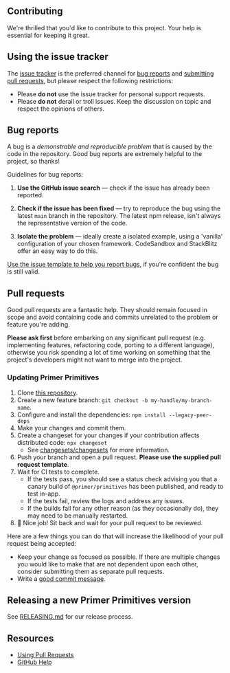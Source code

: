 ## Contributing

We're thrilled that you'd like to contribute to this project. Your help is essential for keeping it great.

## Using the issue tracker

The [issue tracker](https://github.com/primer/primitives/issues) is the preferred channel for [bug reports](#bug-reports) and [submitting pull requests](#pull-requests), but please respect the following restrictions:

- Please **do not** use the issue tracker for personal support requests.
- Please **do not** derail or troll issues. Keep the discussion on topic and respect the opinions of others.

## Bug reports

A bug is a _demonstrable and reproducible problem_ that is caused by the code in the repository. Good bug reports are extremely helpful to the project, so thanks!

Guidelines for bug reports:

1. **Use the GitHub issue search** &mdash; check if the issue has already been reported.

1. **Check if the issue has been fixed** &mdash; try to reproduce the bug using the latest `main` branch in the repository. The latest npm release, isn't always the representative version of the code.

1. **Isolate the problem** &mdash; ideally create a isolated example, using a 'vanilla' configuration of your chosen framework. CodeSandbox and StackBlitz offer an easy way to do this.

[Use the issue template to help you report bugs](https://github.com/primer/primitives/issues/new?assignees=&labels=bug&template=BUG-REPORT.yml&title=%F0%9F%90%9B+%5BBUG%5D+-+%3Ctitle%3E), if you're confident the bug is still valid.

## Pull requests

Good pull requests are a fantastic help. They should remain focused in scope and avoid containing code and commits unrelated to the problem or feature you're adding.

**Please ask first** before embarking on any significant pull request (e.g. implementing features, refactoring code, porting to a different language), otherwise you risk spending a lot of time working on something that the project's developers might not want to merge into the project.

### Updating Primer Primitives

1. Clone [this repository](https://github.com/primer/primitives).
1. Create a new feature branch: `git checkout -b my-handle/my-branch-name`.
1. Configure and install the dependencies: `npm install --legacy-peer-deps`
1. Make your changes and commit them.
1. Create a changeset for your changes if your contribution affects distributed code: `npx changeset`
   - See [changesets/changesets](https://github.com/changesets/changesets) for more information.
1. Push your branch and open a pull request. **Please use the supplied pull request template**.
1. Wait for CI tests to complete.
   - If the tests pass, you should see a status check advising you that a canary build of `@primer/primitives` has been published, and ready to test in-app.
   - If the tests fail, review the logs and address any issues.
   - If the builds fail for any other reason (as they occasionally do), they may need to be manually restarted.
1. 🙌 Nice job! Sit back and wait for your pull request to be reviewed.

Here are a few things you can do that will increase the likelihood of your pull request being accepted:

- Keep your change as focused as possible. If there are multiple changes you would like to make that are not dependent upon each other, consider submitting them as separate pull requests.
- Write a [good commit message](http://tbaggery.com/2008/04/19/a-note-about-git-commit-messages.html).

## Releasing a new Primer Primitives version

See [RELEASING.md](RELEASING.md) for our release process.

## Resources

- [Using Pull Requests](https://docs.github.com/en/pull-requests/collaborating-with-pull-requests/proposing-changes-to-your-work-with-pull-requests/about-pull-requests)
- [GitHub Help](https://docs.github.com)

[fork]: https://github.com/primer/primitives/fork
[pr]: https://github.com/primer/primitives/compare
